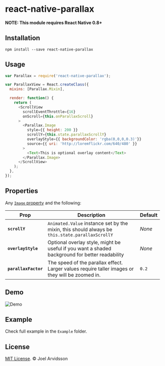 # react-native-parallax

**NOTE: This module requires React Native 0.8+**

## Installation

```
npm install --save react-native-parallax
```

## Usage

```js
var Parallax = require('react-native-parallax');

var ParallaxView = React.createClass({
  mixins: [Parallax.Mixin],

  render: function() {
    return (
      <ScrollView
        scrollEventThrottle={16}
        onScroll={this.onParallaxScroll}
      >
        <Parallax.Image
          style={{ height: 200 }}
          scrollY={this.state.parallaxScrollY}
          overlayStyle={{ backgroundColor: 'rgba(0,0,0,0.3)'}}
          source={{ uri: 'http://loremflickr.com/640/480' }}
        >
          <Text>This is optional overlay content</Text>
        </Parallax.Image>
      </ScrollView>
    );
  },
});
```

## Properties

Any [`Image` property](http://facebook.github.io/react-native/docs/image.html) and the following:

| Prop | Description | Default |
|---|---|---|
|**`scrollY`**|`Animated.Value` instance set by the mixin, this should always be `this.state.parallaxScrollY`|*None*|
|**`overlayStyle`**|Optional overlay style, might be useful if you want a shaded background for better readability|*None*|
|**`parallaxFactor`**|The speed of the parallax effect. Larger values require taller images or they will be zoomed in. |`0.2`|

## Demo

![Demo](https://cloud.githubusercontent.com/assets/378279/8894786/81b493f8-33c3-11e5-9a5a-8695642c6ee7.gif)

## Example 

Check full example in the `Example` folder. 

## License

[MIT License](http://opensource.org/licenses/mit-license.html). © Joel Arvidsson

